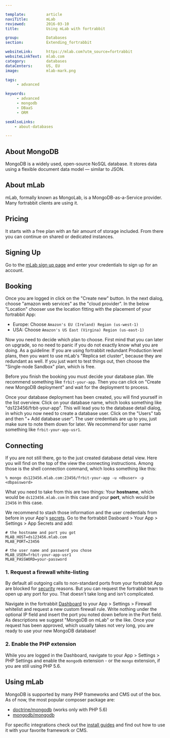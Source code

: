 ```yaml
---

template:         article
naviTitle:        mLab
reviewed:         2016-03-10
title:            Using mLab with fortrabbit

group:            Databases
section:          Extending_fortrabbit

websiteLink:      https://mlab.com?utm_source=fortrabbit
websiteLinkText:  mlab.com
category:         databases
dataCenters:      US, EU
image:            mlab-mark.png

tags:
     - advanced

keywords:
     - advanced
     - mongodb
     - DBaaS
     - ORM

seeAlsoLinks:
    - about-databases

---
```



## About MongoDB

MongoDB is a widely used, open-source NoSQL database. It stores data using a flexible document data model — similar to JSON.


## About mLab

mLab, formally known as MongoLab, is a MongoDB-as-a-Service provider. Many fortrabbit clients are using it.


## Pricing

It starts with a free plan with an fair amount of storage included. From there you can continue on shared or dedicated instances.


## Signing Up

Go to the [mLab sign up page](https://mlab.com/signup?utm_source=fortrabbit) and enter your credentials to sign up for an account.


## Booking

Once you are logged in click on the "Create new" button. In the next dialog, choose "amazon web services" as the "cloud provider". In the below "Location" chooser use the location fitting with the placement of your fortrabbit App:

* Europe: Choose `Amazon's EU (Ireland) Region (us-west-1)`
* USA: Choose `Amazon's US East (Virgina) Region (us-east-1)`

Now you need to decide which plan to choose. First mind that you can later on upgrade, so no need to panic if you do not exactly know what you are doing. As a guideline: If you are using fortrabbit redundant Production level plans, then you want to use mLab's "Replica set cluster", because they are redundant as well. If you just want to test things out, then choose the "Single-node Sandbox" plan, which is free.

Before you finish the booking you must decide your database plan. We recommend something like `frbit-your-app`. Then you can click on "Create new MongoDB deployment" and wait for the deployment to process.

Once your database deployment has been created, you will find yourself in the list overview. Click on your database name, which looks something like "ds123456/frbit-your-app". This will lead you to the database detail dialog, in which you now need to create a database user. Click on the "Users" tab and then "+ Add database user". The user credentials are up to you, just make sure to note them down for later. We recommend for user name something like `frbit-your-app-usr1`.

## Connecting

If you are not still there, go to the just created database detail view. Here you will find on the top of the view the connecting instructions. Among those is the shell connection command, which looks something like this:

```plain
% mongo ds123456.mlab.com:23456/frbit-your-app -u <dbuser> -p <dbpassword>
```

What you need to take from this are two things: Your **hostname**, which would be `ds123456.mlab.com` in this case and your **port**, which would be `23456` in this case.

We recommend to stash those information and the user credentials from before in your App's [secrets](app-secrets). Go to the fortrabbit Dasboard > Your App > Settings > App Secrets and add:

```plain
# the hostname and port you got
MLAB_HOST=ds123456.mlab.com
MLAB_PORT=23456

# the user name and password you chose
MLAB_USER=frbit-your-app-usr1
MLAB_PASSWORD=your-password
```

### 1. Request a firewall white-listing

By default all outgoing calls to non-standard ports from your fortrabbit App are blocked for [security](security) reasons. But you can request the fortrabbit team to open up any port for you. That doesn't take long and isn't complicated.

Navigate in the fortrabbit [Dashboard](dashboard) to your App > Settings > Firewall whitelist and request a new custom firewall rule. Write nothing under the optional IP field and insert the port you noted down before in the Port field. As descriptions we suggest "MongoDB on mLab" or the like. Once your request has been approved, which usually takes not very long, you are ready to use your new MongoDB database!

### 2. Enable the PHP extension

While you are logged in the Dashboard, navigate to your App > Settings > PHP Settings and enable the `mongodb` extension - or the `mongo` extension, if you are still using PHP 5.6.

## Using mLab

MongoDB is supported by many PHP frameworks and CMS out of the box. As of now, the most popular composer package are:

* [doctrine/mongodb](https://packagist.org/packages/doctrine/mongodb) (works only with PHP 5.6)
* [mongodb/mongodb](https://packagist.org/packages/mongodb/mongodb)

 For specific integrations check out the [install guides](/#install-guides) and find out how to use it with your favorite framework or CMS.
